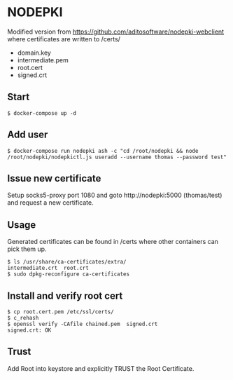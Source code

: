 # NODEPKI

Modified version from https://github.com/aditosoftware/nodepki-webclient where certificates are written to /certs/<domain>
  
 * domain.key        
 * intermediate.pem  
 * root.cert
 * signed.crt
  
## Start

```
$ docker-compose up -d
```

## Add user

```
$ docker-compose run nodepki ash -c "cd /root/nodepki && node /root/nodepki/nodepkictl.js useradd --username thomas --password test"
```

## Issue new certificate

Setup socks5-proxy port 1080 and goto http://nodepki:5000 (thomas/test) and request a new certificate.

## Usage

Generated certificates can be found in /certs where other containers can pick them up.

```
$ ls /usr/share/ca-certificates/extra/
intermediate.crt  root.crt
$ sudo dpkg-reconfigure ca-certificates
```

## Install and verify root cert

```
$ cp root.cert.pem /etc/ssl/certs/
$ c_rehash
$ openssl verify -CAfile chained.pem  signed.crt
signed.crt: OK
```

## Trust 

Add Root into keystore and explicitly TRUST the Root Certificate.
